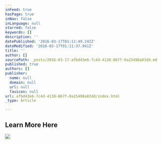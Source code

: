```yaml
---
inFeed: true
hasPage: true
inNav: false
inLanguage: null
starred: false
keywords: []
description: ''
datePublished: '2016-03-17T01:11:49.242Z'
dateModified: '2016-03-17T01:11:37.941Z'
title: ''
author: []
sourcePath: _posts/2016-03-17-afbd43e6-7c4d-4138-867f-0a15498a83dd.md
published: true
authors: []
publisher:
  name: null
  domain: null
  url: null
  favicon: null
url: afbd43e6-7c4d-4138-867f-0a15498a83dd/index.html
_type: Article

---
```

## Learn More Here
![](https://the-grid-user-content.s3-us-west-2.amazonaws.com/8238a6ee-4e7c-43f8-b2c4-568ee8763dad.jpg)
